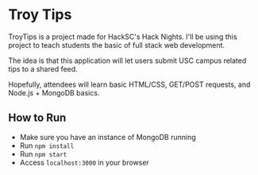 # Troy Tips

TroyTips is a project made for HackSC's Hack Nights. I'll be using this project
to teach students the basic of full stack web development.

The idea is that this application will let users submit USC campus related tips
to a shared feed.

Hopefully, attendees will learn basic HTML/CSS, GET/POST requests, and
Node.js + MongoDB basics.

## How to Run

* Make sure you have an instance of MongoDB running
* Run `npm install`
* Run `npm start`
* Access `localhost:3000` in your browser
